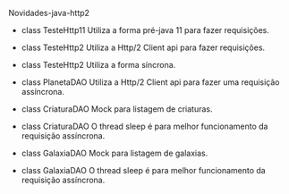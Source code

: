 Novidades-java-http2

 
- class TesteHttp11 Utiliza a forma pré-java 11 para fazer requisições. 

- class TesteHttp2 Utiliza a Http/2 Client api para fazer requisições. 
- class TesteHttp2 Utiliza a forma síncrona. 

- class PlanetaDAO Utiliza a Http/2 Client api para fazer uma requisição assíncrona. 

- class CriaturaDAO Mock para listagem de criaturas.
- class CriaturaDAO O thread sleep é para melhor funcionamento da requisição assíncrona. 

- class GalaxiaDAO Mock para listagem de galaxias.
- class GalaxiaDAO O thread sleep é para melhor funcionamento da requisição assíncrona. 
